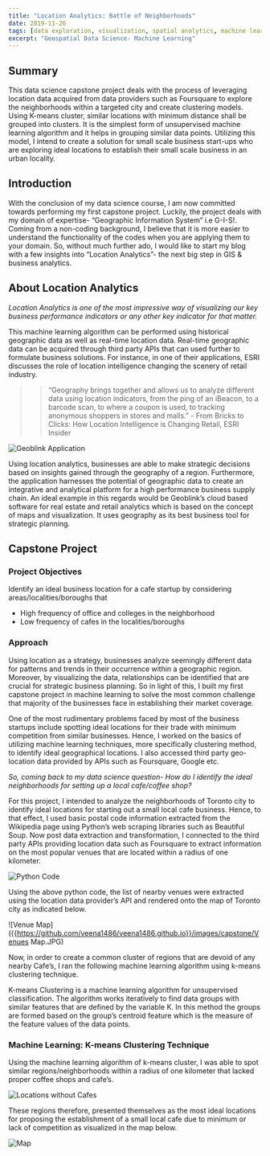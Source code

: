 ```yaml
---
title: "Location Analytics: Battle of Neighborhoods"
date: 2019-11-26
tags: [data exploration, visualization, spatial analytics, machine learning, k-means cluster]
excerpt: "Geospatial Data Science- Machine Learning"
---
```



## **Summary**
This data science capstone project deals with the process of leveraging location data acquired from data providers such as Foursquare to explore the neighborhoods within a targeted city and create clustering models. Using K-means cluster, similar locations with minimum distance shall be grouped into clusters. It is the simplest form of unsupervised machine learning algorithm and it helps in grouping similar data points. Utilizing this model, I intend to create a solution for small scale business start-ups who are exploring ideal locations to establish their small scale business in an urban locality.

## **Introduction**
With the conclusion of my data science course, I am now committed towards performing my first capstone project. Luckily, the project deals with my domain of expertise- “Geographic Information System” i.e G-I-S!. Coming from a non-coding background, I believe that it is more easier to understand the functionality of the codes when you are applying them to your domain. So, without much further ado, I would like to start my blog with a few insights into “Location Analytics”- the next big step in GIS & business analytics.

## **About Location Analytics**
*Location Analytics is one of the most impressive way of visualizing our key business performance indicators or any other key indicator for that matter.*

This machine learning algorithm can be performed using historical geographic data as well as real-time location data. Real-time geographic data can be acquired through third party APIs that can used further to formulate business solutions. For instance, in one of their applications, ESRI discusses the role of location intelligence changing the scenery of retail industry.

>>“Geography brings together and allows us to analyze different data using location indicators, from the ping of an iBeacon, to a barcode scan, to where a coupon is used, to tracking anonymous shoppers in stores and malls.”
                                    - From Bricks to Clicks: How Location Intelligence is Changing Retail, ESRI Insider

![Geoblink Application]({{https://github.com/veena1486/veena1486.github.io}}/images/capstone/Geoblink.png)<br>

Using location analytics, businesses are able to make strategic decisions based on insights gained through the geography of a region. Furthermore, the application harnesses the potential of geographic data to create an integrative and analytical platform for a high performance business supply chain. An ideal example in this regards would be Geoblink’s cloud based software for real estate and retail analytics which is based on the concept of maps and visualization. It uses geography as its best business tool for strategic planning.

## **Capstone Project**
### **Project Objectives**
Identify an ideal business location for a cafe startup by considering areas/localities/boroughs that
 - High frequency of office and colleges in the neighborhood
 - Low frequency of cafes in the localities/boroughs

### **Approach**
Using location as a strategy, businesses analyze seemingly different data for patterns and trends in their occurrence within a geographic region. Moreover, by visualizing the data, relationships can be identified that are crucial for strategic business planning. So in light of this, I built my first capstone project in machine learning to solve the most common challenge that majority of the businesses face in establishing their market coverage.

One of the most rudimentary problems faced by most of the business startups include spotting ideal locations for their trade with minimum competition from similar businesses. Hence, I worked on the basics of utilizing machine learning techniques, more specifically clustering method, to identify ideal geographical locations. I also accessed third party geo-location data provided by APIs such as Foursquare, Google etc.

*So, coming back to my data science question- How do I identify the ideal neighborhoods for setting up a local cafe/coffee shop?*

For this project, I intended to analyze the neighborhoods of Toronto city to identify ideal locations for starting out a small local cafe business. Hence, to that effect, I used basic postal code information extracted from the Wikipedia page using Python’s web scraping libraries such as Beautiful Soup. Now post data extraction and transformation, I connected to the third party APIs providing location data such as Foursquare to extract information on the most popular venues that are located within a radius of one kilometer.

![Python Code]({{https://github.com/veena1486/veena1486.github.io}}/images/capstone/Foursquare%20API%20code.JPG) <br>

Using the above python code, the list of nearby venues were extracted using the location data provider’s API and rendered onto the map of Toronto city as indicated below.

![Venue Map]({{https://github.com/veena1486/veena1486.github.io}}/images/capstone/Venues Map.JPG) <br>

Now, in order to create a common cluster of regions that are devoid of any nearby Cafe’s, I ran the following machine learning algorithm using k-means clustering technique.

K-means Clustering is a machine learning algorithm for unsupervised classification. The algorithm works iteratively to find data groups with similar features that are defined by the variable K. In this method the groups are formed based on the group’s centroid feature which is the measure of the feature values of the data points.

### **Machine Learning: K-means Clustering Technique**
Using the machine learning algorithm of k-means cluster, I was able to spot similar regions/neighborhoods within a radius of one kilometer that lacked proper coffee shops and cafe’s.

![Locations without Cafes]({{https://github.com/veena1486/veena1486.github.io}}/images/capstone/Nocafes.JPG) <br>

These regions therefore, presented themselves as the most ideal locations for proposing the establishment of a small local cafe due to minimum or lack of competition as visualized in the map below.

![Map]({{https://github.com/veena1486/veena1486.github.io}}/images/capstone/Nocafes_map.JPG)



